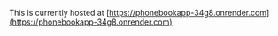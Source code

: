 This is currently hosted at [https://phonebookapp-34g8.onrender.com](https://phonebookapp-34g8.onrender.com)
